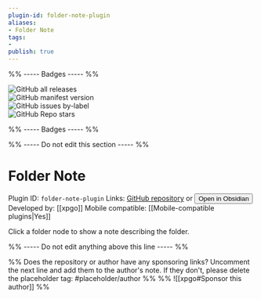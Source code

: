 ```yaml
---
plugin-id: folder-note-plugin
aliases:
- Folder Note
tags: 
- 
publish: true
---
```


%% ----- Badges ----- %%

![GitHub all releases](https://img.shields.io/github/downloads/xpgo/obsidian-folder-note-plugin/total?color=573E7A&logo=github&style=for-the-badge)   
![GitHub manifest version](https://img.shields.io/github/manifest-json/v/xpgo/obsidian-folder-note-plugin?color=573E7A&logo=github&style=for-the-badge)   
![GitHub issues by-label](https://img.shields.io/github/issues/xpgo/obsidian-folder-note-plugin/help%20wanted?color=573E7A&logo=github&style=for-the-badge)   
![GitHub Repo stars](https://img.shields.io/github/stars/xpgo/obsidian-folder-note-plugin?color=573E7A&logo=github&style=for-the-badge)

%% ----- Badges ----- %%

%% ----- Do not edit this section ----- %%

# Folder Note

Plugin ID: `folder-note-plugin`
Links: [GitHub repository](https://github.com/xpgo/obsidian-folder-note-plugin) or [<button id=HH>Open in Obsidian</button>](obsidian://goto-plugin?id=folder-note-plugin)
Developed by: [[xpgo]]
Mobile compatible: [[Mobile-compatible plugins|Yes]]

Click a folder node to show a note describing the folder.

%% ----- Do not edit anything above this line ----- %% 

%% Does the repository or author have any sponsoring links? Uncomment the next line and add them to the author's note. If they don't, please delete the placeholder tag: #placeholder/author %%
%% ![[xpgo#Sponsor this author]] %%

